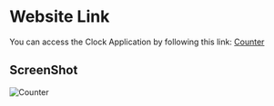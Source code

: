 # Website Link
You can access the Clock Application by following this link: [Counter](https://ankitjha13.github.io/Counter/)

## ScreenShot
![Counter](https://github.com/AnkitJha13/Counter/assets/116744896/05d5820a-05d4-46d9-8d34-4fd1e4601185)
